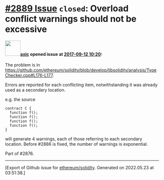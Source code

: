 # [\#2889 Issue](https://github.com/ethereum/solidity/issues/2889) `closed`: Overload conflict warnings should not be excessive

#### <img src="https://avatars.githubusercontent.com/u/20340?v=4" width="50">[axic](https://github.com/axic) opened issue at [2017-09-12 10:20](https://github.com/ethereum/solidity/issues/2889):

The problem is in https://github.com/ethereum/solidity/blob/develop/libsolidity/analysis/TypeChecker.cpp#L176-L177.

Errors are reported for each conflicting item, notwithstanding it was already used as a secondary location.

e.g. the source
```
contract C {
  function f();
  function f();
  function f();
  function f();
}
```

will generate 4 warnings, each of those referring to each secondary location. Before #2886 is fixed, the number of warnings is exponential.

Part of #2876.




-------------------------------------------------------------------------------



[Export of Github issue for [ethereum/solidity](https://github.com/ethereum/solidity). Generated on 2022.05.23 at 03:51:38.]
